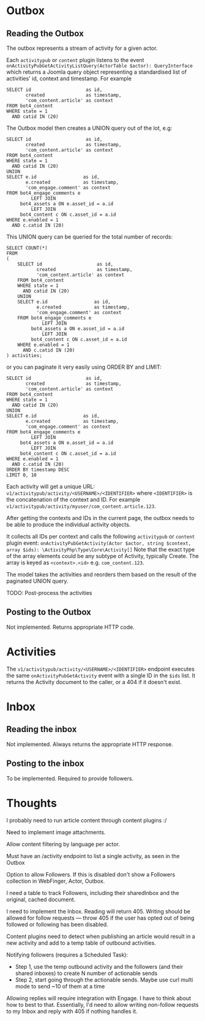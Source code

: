 # Outbox

## Reading the Outbox

The outbox represents a stream of activity for a given actor.

Each `activitypub` or `content` plugin listens to the event
`onActivityPubGetActivityListQuery(ActorTable $actor): QueryInterface`
which returns a Joomla query object representing a standardised list of activities' id, context and timestamp. For example
```mysql
SELECT id                    as id,
       created               as timestamp,
       'com_content.article' as context
FROM bot4_content
WHERE state = 1
  AND catid IN (20)
```

The Outbox model then creates a UNION query out of the lot, e.g:

```mysql
SELECT id                    as id,
       created               as timestamp,
       'com_content.article' as context
FROM bot4_content
WHERE state = 1
  AND catid IN (20)
UNION
SELECT e.id                 as id,
       e.created            as timestamp,
       'com_engage.comment' as context
FROM bot4_engage_comments e
         LEFT JOIN
     bot4_assets a ON e.asset_id = a.id
         LEFT JOIN
     bot4_content c ON c.asset_id = a.id
WHERE e.enabled = 1
  AND c.catid IN (20)
```

This UNION query can be queried for the total number of records:

```mysql
SELECT COUNT(*)
FROM
(
    SELECT id                    as id,
           created               as timestamp,
           'com_content.article' as context
    FROM bot4_content
    WHERE state = 1
      AND catid IN (20)
    UNION
    SELECT e.id                 as id,
           e.created            as timestamp,
           'com_engage.comment' as context
    FROM bot4_engage_comments e
             LEFT JOIN
         bot4_assets a ON e.asset_id = a.id
             LEFT JOIN
         bot4_content c ON c.asset_id = a.id
    WHERE e.enabled = 1
      AND c.catid IN (20)
) activities;
```

or you can paginate it very easily using ORDER BY and LIMIT:

```mysql
SELECT id                    as id,
       created               as timestamp,
       'com_content.article' as context
FROM bot4_content
WHERE state = 1
  AND catid IN (20)
UNION
SELECT e.id                 as id,
       e.created            as timestamp,
       'com_engage.comment' as context
FROM bot4_engage_comments e
         LEFT JOIN
     bot4_assets a ON e.asset_id = a.id
         LEFT JOIN
     bot4_content c ON c.asset_id = a.id
WHERE e.enabled = 1
  AND c.catid IN (20)
ORDER BY timestamp DESC
LIMIT 0, 10
```

Each activity will get a unique URL: `v1/activitypub/activity/<USERNAME>/<IDENTIFIER>` where `<IDENTIFIER>` is the concatenation of the context and ID. For example `v1/activitypub/activity/myuser/com_content.article.123`.

After getting the contexts and IDs in the current page, the outbox needs to be able to produce the individual activity objects.

It collects all IDs per context and calls the following `activitypub` or `content` plugin event:
`onActivityPubGetActivity(Actor $actor, string $context, array $ids): \ActivityPhp\Type\Core\Activity[]`
Note that the exact type of the array elements could be any subtype of Activity, typically Create. The array is keyed as `<context>.<id>` e.g. `com_content.123`.

The model takes the activities and reorders them based on the result of the paginated UNION query.

TODO: Post-process the activities

## Posting to the Outbox

Not implemented. Returns appropriate HTTP code.

# Activities

The `v1/activitypub/activity/<USERNAME>/<IDENTIFIER>` endpoint executes the same `onActivityPubGetActivity` event with a single ID in the `$ids` list. It returns the Activity document to the caller, or a 404 if it doesn't exist.

# Inbox

## Reading the inbox

Not implemented. Always returns the appropriate HTTP response.

## Posting to the inbox

To be implemented. Required to provide followers.

# Thoughts

I probably need to run article content through content plugins :/

Need to implement image attachments.

Allow content filtering by language per actor.

Must have an /activity endpoint to list a single activity, as seen in the Outbox

Option to allow Followers. If this is disabled don't show a Followers collection in WebFinger, Actor, Outbox.

I need a table to track Followers, including their sharedInbox and the original, cached document.

I need to implement the Inbox. Reading will return 405. Writing should be allowed for follow requests — throw 405 if the user has opted out of being followed or following has been disabled.

Content plugins need to detect when publishing an article would result in a new activity and add to a temp table of outbound activities.

Notifying followers (requires a Scheduled Task):
* Step 1, use the temp outbound activity and the followers (and their shared inboxes) to create N number of actionable sends
* Step 2, start going through the actionable sends. Maybe use curl multi mode to send ~10 of them at a time

Allowing replies will require integration with Engage. I have to think about how to best to that. Essentially, I'd need to allow writing non-follow requests to my Inbox and reply with 405 if nothing handles it. 